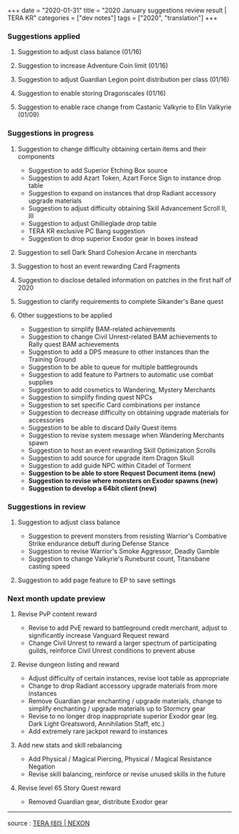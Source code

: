 +++
date = "2020-01-31"
title = "2020 January suggestions review result | TERA KR"
categories = ["dev notes"]
tags = ["2020", "translation"]
+++

### Suggestions applied
1. Suggestion to adjust class balance (01/16)

2. Suggestion to increase Adventure Coin limit (01/16)

3. Suggestion to adjust Guardian Legion point distribution per class (01/16)

4. Suggestion to enable storing Dragonscales (01/16)

5. Suggestion to enable race change from Castanic Valkyrie to Elin Valkyrie  (01/09)

### Suggestions in progress
1. Suggestion to change difficulty obtaining certain items and their components
    - Suggestion to add Superior Etching Box source
    - Suggestion to add Azart Token, Azart Force Sign to instance drop table
    - Suggestion to expand on instances that drop Radiant accessory upgrade materials
    - Suggestion to adjust difficulty obtaining Skill Advancement Scroll II, III
    - Suggestion to adjust Ghillieglade drop table
    - TERA KR exclusive PC Bang suggestion
    - Suggestion to drop superior Exodor gear in boxes instead

2. Suggestion to sell Dark Shard Cohesion Arcane in merchants

3. Suggestion to host an event rewarding Card Fragments

4. Suggestion to disclose detailed information on patches in the first half of 2020

5. Suggestion to clarify requirements to complete Sikander's Bane quest

6. Other suggestions to be applied
    - Suggestion to simplify BAM-related achievements
    - Suggestion to change Civil Unrest-related BAM achievements to Rally quest BAM achievements
    - Suggestion to add a DPS measure to other instances than the Training Ground
    - Suggestion to be able to queue for multiple battlegrounds
    - Suggestion to add feature to Partners to automatic use combat supplies
    - Suggestion to add cosmetics to Wandering, Mystery Merchants
    - Suggestion to simplify finding quest NPCs
    - Suggestion to set specific Card combinations per instance
    - Suggestion to decrease difficulty on obtaining upgrade materials for accessories
    - Suggestion to be able to discard Daily Quest items
    - Suggestion to revise system message when Wandering Merchants spawn
    - Suggestion to host an event rewarding Skill Optimization Scrolls
    - Suggestion to add source for upgrade item Dragon Skull
    - Suggestion to add guide NPC within Citadel of Torment
    - **Suggestion to be able to store Request Document items (new)**
    - **Suggestion to revise where monsters on Exodor spawns (new)**
    - **Suggestion to develop a 64bit client (new)**

### Suggestions in review
1. Suggestion to adjust class balance
    - Suggestion to prevent monsters from resisting Warrior's Combative Strike endurance debuff during Defense Stance
    - Suggestion to revise Warrior's Smoke Aggressor, Deadly Gamble
    - Suggestion to change Valkyrie's Runeburst count, Titansbane casting speed

2. Suggestion to add page feature to EP to save settings

### Next month update preview
1. Revise PvP content reward
    - Revise to add PvE reward to battleground credit merchant, adjust to significantly increase Vanguard Request reward
    - Change Civil Unrest to reward a larger spectrum of participating guilds, reinforce Civil Unrest conditions to prevent abuse

2. Revise dungeon listing and reward
    - Adjust difficulty of certain instances, revise loot table as appropriate
    - Change to drop Radiant accessory upgrade materials from more instances
    - Remove Guardian gear enchanting / upgrade materials, change to simplify enchanting / upgrade materials up to Stormcry gear
    - Revise to no longer drop inappropriate superior Exodor gear (eg. Dark Light Greatsword, Annihilation Staff, etc.)
    - Add extremely rare jackpot reward to instances

3. Add new stats and skill rebalancing
    - Add Physical / Magical Piercing, Physical / Magical Resistance Negation
    - Revise skill balancing, reinforce or revise unused skills in the future

4. Revise level 65 Story Quest reward
    - Removed Guardian gear, distribute Exodor gear

----

source : [TERA 테라 | NEXON](http://tera.nexon.com/news/gmnote/View.aspx?n4PageNo=4&n4ArticleSN=459)
